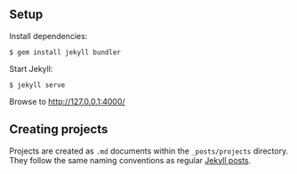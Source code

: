 ## Setup

Install dependencies:

```
$ gem install jekyll bundler
```

Start Jekyll:

```
$ jekyll serve
```

Browse to http://127.0.0.1:4000/

## Creating projects

Projects are created as `.md` documents within the `_posts/projects` directory. They follow the same naming conventions as regular [Jekyll posts](https://jekyllrb.com/docs/posts/).
